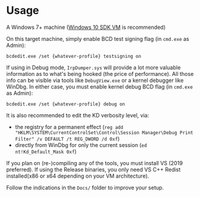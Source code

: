 # Usage

A Windows 7+ machine ([Windows 10 SDK VM](https://developer.microsoft.com/en-us/windows/downloads/virtual-machines) is recommended)

On this target machine, simply enable BCD test signing flag (in `cmd.exe` as Admin):

```
bcdedit.exe /set {whatever-profile} testsigning on
```

If using in Debug mode, `IrpDumper.sys` will provide a lot more valuable information as to what's being hooked (the price of performance). All those info can be visible via tools like `DebugView.exe` or a kernel debugger like WinDbg. In either case, you must enable kernel debug BCD flag (in `cmd.exe` as Admin):

```
bcdedit.exe /set {whatever-profile} debug on
```

It is also recommended to edit the KD verbosity level, via:
  - the registry for a permanent effect (`reg add "HKLM\SYSTEM\CurrentControlSet\Control\Session Manager\Debug Print Filter" /v DEFAULT /t REG_DWORD /d 0xf`)
  - directly from WinDbg for only the current session (`ed nt!Kd_Default_Mask 0xf`)


If you plan on (re-)compiling any of the tools, you must install VS (2019 preferred). If using the Release binaries, you only need VS C++ Redist installed(x86 or x64 depending on your VM architecture).

Follow the indications in the `Docs/` folder to improve your setup.